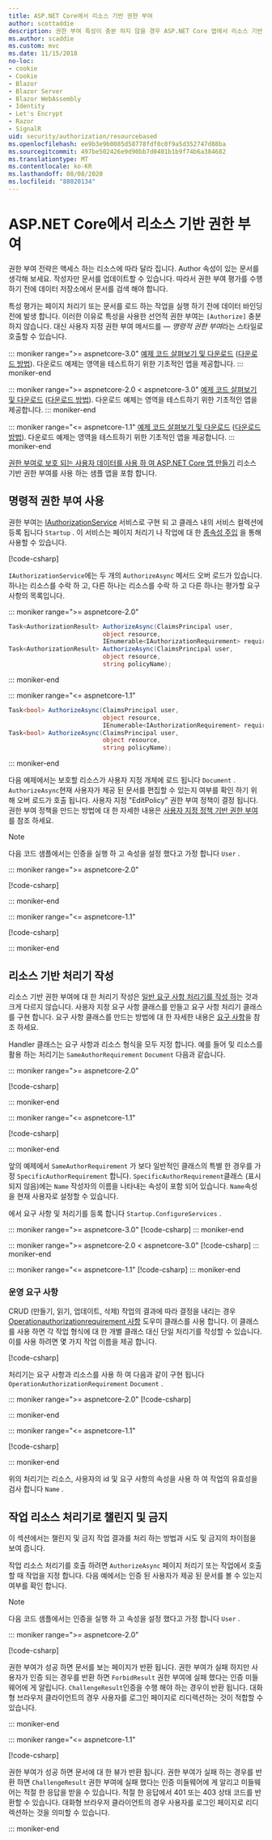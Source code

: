 ```yaml
---
title: ASP.NET Core에서 리소스 기반 권한 부여
author: scottaddie
description: 권한 부여 특성이 충분 하지 않을 경우 ASP.NET Core 앱에서 리소스 기반 권한 부여를 구현 하는 방법에 대해 알아봅니다.
ms.author: scaddie
ms.custom: mvc
ms.date: 11/15/2018
no-loc:
- cookie
- Cookie
- Blazor
- Blazor Server
- Blazor WebAssembly
- Identity
- Let's Encrypt
- Razor
- SignalR
uid: security/authorization/resourcebased
ms.openlocfilehash: ee9b3e9b0085d58778fdf0c0f9a5d352747d88ba
ms.sourcegitcommit: 497be502426e9d90bb7d0401b1b9f74b6a384682
ms.translationtype: MT
ms.contentlocale: ko-KR
ms.lasthandoff: 08/08/2020
ms.locfileid: "88020134"
---
```

# <a name="resource-based-authorization-in-aspnet-core"></a>ASP.NET Core에서 리소스 기반 권한 부여

권한 부여 전략은 액세스 하는 리소스에 따라 달라 집니다. Author 속성이 있는 문서를 생각해 보세요. 작성자만 문서를 업데이트할 수 있습니다. 따라서 권한 부여 평가를 수행 하기 전에 데이터 저장소에서 문서를 검색 해야 합니다.

특성 평가는 페이지 처리기 또는 문서를 로드 하는 작업을 실행 하기 전에 데이터 바인딩 전에 발생 합니다. 이러한 이유로 특성을 사용한 선언적 권한 부여는 `[Authorize]` 충분 하지 않습니다. 대신 사용자 지정 권한 부여 메서드를 &mdash; *명령적 권한 부여*라는 스타일로 호출할 수 있습니다.

::: moniker range=">= aspnetcore-3.0"
[예제 코드 살펴보기 및 다운로드](https://github.com/dotnet/AspNetCore.Docs/tree/master/aspnetcore/security/authorization/resourcebased/samples/3_0) ([다운로드 방법](xref:index#how-to-download-a-sample)). 다운로드 예제는 영역을 테스트하기 위한 기초적인 앱을 제공합니다.
::: moniker-end

 ::: moniker range=">= aspnetcore-2.0 < aspnetcore-3.0"
[예제 코드 살펴보기 및 다운로드](https://github.com/dotnet/AspNetCore.Docs/tree/master/aspnetcore/security/authorization/resourcebased/samples/2_2) ([다운로드 방법](xref:index#how-to-download-a-sample)). 다운로드 예제는 영역을 테스트하기 위한 기초적인 앱을 제공합니다.
::: moniker-end

::: moniker range="<= aspnetcore-1.1"
[예제 코드 살펴보기 및 다운로드](https://github.com/dotnet/AspNetCore.Docs/tree/master/aspnetcore/security/authorization/resourcebased/samples/1_1) ([다운로드 방법](xref:index#how-to-download-a-sample)). 다운로드 예제는 영역을 테스트하기 위한 기초적인 앱을 제공합니다.
::: moniker-end

[권한 부여로 보호 되는 사용자 데이터를 사용 하 여 ASP.NET Core 앱 만들기](xref:security/authorization/secure-data) 리소스 기반 권한 부여를 사용 하는 샘플 앱을 포함 합니다.

## <a name="use-imperative-authorization"></a>명령적 권한 부여 사용

권한 부여는 [IAuthorizationService](/dotnet/api/microsoft.aspnetcore.authorization.iauthorizationservice) 서비스로 구현 되 고 클래스 내의 서비스 컬렉션에 등록 됩니다 `Startup` . 이 서비스는 페이지 처리기 나 작업에 대 한 [종속성 주입](xref:fundamentals/dependency-injection) 을 통해 사용할 수 있습니다.

[!code-csharp[](resourcebased/samples/3_0/ResourceBasedAuthApp2/Controllers/DocumentController.cs?name=snippet_IAuthServiceDI&highlight=6)]

`IAuthorizationService`에는 두 개의 `AuthorizeAsync` 메서드 오버 로드가 있습니다. 하나는 리소스를 수락 하 고, 다른 하나는 리소스를 수락 하 고 다른 하나는 평가할 요구 사항의 목록입니다.

::: moniker range=">= aspnetcore-2.0"

```csharp
Task<AuthorizationResult> AuthorizeAsync(ClaimsPrincipal user,
                          object resource,
                          IEnumerable<IAuthorizationRequirement> requirements);
Task<AuthorizationResult> AuthorizeAsync(ClaimsPrincipal user,
                          object resource,
                          string policyName);
```

::: moniker-end

::: moniker range="<= aspnetcore-1.1"

```csharp
Task<bool> AuthorizeAsync(ClaimsPrincipal user,
                          object resource,
                          IEnumerable<IAuthorizationRequirement> requirements);
Task<bool> AuthorizeAsync(ClaimsPrincipal user,
                          object resource,
                          string policyName);
```

::: moniker-end

<a name="security-authorization-resource-based-imperative"></a>

다음 예제에서는 보호할 리소스가 사용자 지정 개체에 로드 됩니다 `Document` . `AuthorizeAsync`현재 사용자가 제공 된 문서를 편집할 수 있는지 여부를 확인 하기 위해 오버 로드가 호출 됩니다. 사용자 지정 "EditPolicy" 권한 부여 정책이 결정 됩니다. 권한 부여 정책을 만드는 방법에 대 한 자세한 내용은 [사용자 지정 정책 기반 권한 부여](xref:security/authorization/policies) 를 참조 하세요.

> [!NOTE]
> 다음 코드 샘플에서는 인증을 실행 하 고 속성을 설정 했다고 가정 합니다 `User` .

::: moniker range=">= aspnetcore-2.0"

[!code-csharp[](resourcebased/samples/3_0/ResourceBasedAuthApp2/Pages/Document/Edit.cshtml.cs?name=snippet_DocumentEditHandler)]

::: moniker-end

::: moniker range="<= aspnetcore-1.1"

[!code-csharp[](resourcebased/samples/1_1/ResourceBasedAuthApp1/Controllers/DocumentController.cs?name=snippet_DocumentEditAction)]

::: moniker-end

## <a name="write-a-resource-based-handler"></a>리소스 기반 처리기 작성

리소스 기반 권한 부여에 대 한 처리기 작성은 [일반 요구 사항 처리기를 작성 하](xref:security/authorization/policies#security-authorization-policies-based-authorization-handler)는 것과 크게 다르지 않습니다. 사용자 지정 요구 사항 클래스를 만들고 요구 사항 처리기 클래스를 구현 합니다. 요구 사항 클래스를 만드는 방법에 대 한 자세한 내용은 [요구 사항](xref:security/authorization/policies#requirements)을 참조 하세요.

Handler 클래스는 요구 사항과 리소스 형식을 모두 지정 합니다. 예를 들어 및 리소스를 활용 하는 처리기는 `SameAuthorRequirement` `Document` 다음과 같습니다.

::: moniker range=">= aspnetcore-2.0"

[!code-csharp[](resourcebased/samples/3_0/ResourceBasedAuthApp2/Services/DocumentAuthorizationHandler.cs?name=snippet_HandlerAndRequirement)]

::: moniker-end

::: moniker range="<= aspnetcore-1.1"

[!code-csharp[](resourcebased/samples/1_1/ResourceBasedAuthApp1/Services/DocumentAuthorizationHandler.cs?name=snippet_HandlerAndRequirement)]

::: moniker-end

앞의 예제에서 `SameAuthorRequirement` 가 보다 일반적인 클래스의 특별 한 경우를 가정 `SpecificAuthorRequirement` 합니다. `SpecificAuthorRequirement`클래스 (표시 되지 않음)에는 `Name` 작성자의 이름을 나타내는 속성이 포함 되어 있습니다. `Name`속성을 현재 사용자로 설정할 수 있습니다.

에서 요구 사항 및 처리기를 등록 합니다 `Startup.ConfigureServices` .

::: moniker range=">= aspnetcore-3.0"
[!code-csharp[](resourcebased/samples/3_0/ResourceBasedAuthApp2/Startup.cs?name=snippet_ConfigureServicesSample&highlight=4-8,10)]
::: moniker-end

 ::: moniker range=">= aspnetcore-2.0 < aspnetcore-3.0"
[!code-csharp[](resourcebased/samples/2_2/ResourceBasedAuthApp2/Startup.cs?name=snippet_ConfigureServicesSample&highlight=3-7,9)]
::: moniker-end

::: moniker range="<= aspnetcore-1.1"
[!code-csharp[](resourcebased/samples/1_1/ResourceBasedAuthApp1/Startup.cs?name=snippet_ConfigureServicesSample&highlight=3-7,9)]
::: moniker-end

### <a name="operational-requirements"></a>운영 요구 사항

CRUD (만들기, 읽기, 업데이트, 삭제) 작업의 결과에 따라 결정을 내리는 경우 [Operationauthorizationrequirement 사항](/dotnet/api/microsoft.aspnetcore.authorization.infrastructure.operationauthorizationrequirement) 도우미 클래스를 사용 합니다. 이 클래스를 사용 하면 각 작업 형식에 대 한 개별 클래스 대신 단일 처리기를 작성할 수 있습니다. 이를 사용 하려면 몇 가지 작업 이름을 제공 합니다.

[!code-csharp[](resourcebased/samples/3_0/ResourceBasedAuthApp2/Services/DocumentAuthorizationCrudHandler.cs?name=snippet_OperationsClass)]

처리기는 요구 사항과 리소스를 사용 하 여 다음과 같이 구현 됩니다 `OperationAuthorizationRequirement` `Document` .

 ::: moniker range=">= aspnetcore-2.0"
[!code-csharp[](resourcebased/samples/3_0/ResourceBasedAuthApp2/Services/DocumentAuthorizationCrudHandler.cs?name=snippet_Handler)]

::: moniker-end

::: moniker range="<= aspnetcore-1.1"

[!code-csharp[](resourcebased/samples/1_1/ResourceBasedAuthApp1/Services/DocumentAuthorizationCrudHandler.cs?name=snippet_Handler)]

::: moniker-end

위의 처리기는 리소스, 사용자의 id 및 요구 사항의 속성을 사용 하 여 작업의 유효성을 검사 합니다 `Name` .

## <a name="challenge-and-forbid-with-an-operational-resource-handler"></a>작업 리소스 처리기로 챌린지 및 금지

이 섹션에서는 챌린지 및 금지 작업 결과를 처리 하는 방법과 시도 및 금지의 차이점을 보여 줍니다.

작업 리소스 처리기를 호출 하려면 `AuthorizeAsync` 페이지 처리기 또는 작업에서 호출할 때 작업을 지정 합니다. 다음 예에서는 인증 된 사용자가 제공 된 문서를 볼 수 있는지 여부를 확인 합니다.

> [!NOTE]
> 다음 코드 샘플에서는 인증을 실행 하 고 속성을 설정 했다고 가정 합니다 `User` .

::: moniker range=">= aspnetcore-2.0"

[!code-csharp[](resourcebased/samples/3_0/ResourceBasedAuthApp2/Pages/Document/View.cshtml.cs?name=snippet_DocumentViewHandler&highlight=10-11)]

권한 부여가 성공 하면 문서를 보는 페이지가 반환 됩니다. 권한 부여가 실패 하지만 사용자가 인증 되는 경우를 반환 하면 `ForbidResult` 권한 부여에 실패 했다는 인증 미들웨어에 게 알립니다. `ChallengeResult`인증을 수행 해야 하는 경우이 반환 됩니다. 대화형 브라우저 클라이언트의 경우 사용자를 로그인 페이지로 리디렉션하는 것이 적합할 수 있습니다.

::: moniker-end

::: moniker range="<= aspnetcore-1.1"

[!code-csharp[](resourcebased/samples/1_1/ResourceBasedAuthApp1/Controllers/DocumentController.cs?name=snippet_DocumentViewAction&highlight=11-12)]

권한 부여가 성공 하면 문서에 대 한 뷰가 반환 됩니다. 권한 부여가 실패 하는 경우를 반환 하면 `ChallengeResult` 권한 부여에 실패 했다는 인증 미들웨어에 게 알리고 미들웨어는 적절 한 응답을 받을 수 있습니다. 적절 한 응답에서 401 또는 403 상태 코드를 반환할 수 있습니다. 대화형 브라우저 클라이언트의 경우 사용자를 로그인 페이지로 리디렉션하는 것을 의미할 수 있습니다.

::: moniker-end
